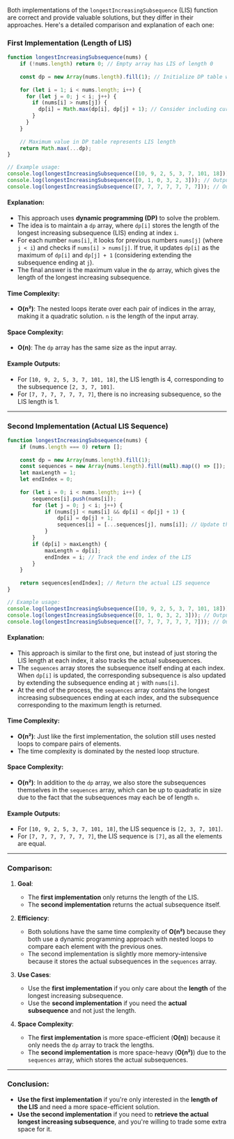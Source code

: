 Both implementations of the `longestIncreasingSubsequence` (LIS) function are correct and provide valuable solutions, but they differ in their approaches. Here's a detailed comparison and explanation of each one:

### **First Implementation (Length of LIS)**

```javascript
function longestIncreasingSubsequence(nums) {
    if (!nums.length) return 0; // Empty array has LIS of length 0
  
    const dp = new Array(nums.length).fill(1); // Initialize DP table with 1s (LIS ending at each index)
  
    for (let i = 1; i < nums.length; i++) {
      for (let j = 0; j < i; j++) {
        if (nums[i] > nums[j]) {
          dp[i] = Math.max(dp[i], dp[j] + 1); // Consider including current element if it's increasing
        }
      }
    }
  
    // Maximum value in DP table represents LIS length
    return Math.max(...dp);
}

// Example usage:
console.log(longestIncreasingSubsequence([10, 9, 2, 5, 3, 7, 101, 18])); // Output: 4
console.log(longestIncreasingSubsequence([0, 1, 0, 3, 2, 3])); // Output: 4
console.log(longestIncreasingSubsequence([7, 7, 7, 7, 7, 7, 7])); // Output: 1
```

#### **Explanation:**
- This approach uses **dynamic programming (DP)** to solve the problem.
- The idea is to maintain a `dp` array, where `dp[i]` stores the length of the longest increasing subsequence (LIS) ending at index `i`.
- For each number `nums[i]`, it looks for previous numbers `nums[j]` (where `j < i`) and checks if `nums[i] > nums[j]`. If true, it updates `dp[i]` as the maximum of `dp[i]` and `dp[j] + 1` (considering extending the subsequence ending at `j`).
- The final answer is the maximum value in the `dp` array, which gives the length of the longest increasing subsequence.

#### **Time Complexity:**
- **O(n²)**: The nested loops iterate over each pair of indices in the array, making it a quadratic solution. `n` is the length of the input array.

#### **Space Complexity:**
- **O(n)**: The `dp` array has the same size as the input array.

#### **Example Outputs:**
- For `[10, 9, 2, 5, 3, 7, 101, 18]`, the LIS length is 4, corresponding to the subsequence `[2, 3, 7, 101]`.
- For `[7, 7, 7, 7, 7, 7, 7]`, there is no increasing subsequence, so the LIS length is 1.

---

### **Second Implementation (Actual LIS Sequence)**

```javascript
function longestIncreasingSubsequence(nums) {
    if (nums.length === 0) return [];
    
    const dp = new Array(nums.length).fill(1);
    const sequences = new Array(nums.length).fill(null).map(() => []); // Store actual subsequences
    let maxLength = 1;
    let endIndex = 0;
    
    for (let i = 0; i < nums.length; i++) {
        sequences[i].push(nums[i]);
        for (let j = 0; j < i; j++) {
            if (nums[j] < nums[i] && dp[i] < dp[j] + 1) {
                dp[i] = dp[j] + 1;
                sequences[i] = [...sequences[j], nums[i]]; // Update the subsequence
            }
        }
        if (dp[i] > maxLength) {
            maxLength = dp[i];
            endIndex = i; // Track the end index of the LIS
        }
    }
    
    return sequences[endIndex]; // Return the actual LIS sequence
}

// Example usage:
console.log(longestIncreasingSubsequence([10, 9, 2, 5, 3, 7, 101, 18])); // Output: [2, 3, 7, 101]
console.log(longestIncreasingSubsequence([0, 1, 0, 3, 2, 3])); // Output: [0, 1, 2, 3]
console.log(longestIncreasingSubsequence([7, 7, 7, 7, 7, 7, 7])); // Output: [7]
```

#### **Explanation:**
- This approach is similar to the first one, but instead of just storing the LIS length at each index, it also tracks the actual subsequences.
- The `sequences` array stores the subsequence itself ending at each index. When `dp[i]` is updated, the corresponding subsequence is also updated by extending the subsequence ending at `j` with `nums[i]`.
- At the end of the process, the `sequences` array contains the longest increasing subsequences ending at each index, and the subsequence corresponding to the maximum length is returned.

#### **Time Complexity:**
- **O(n²)**: Just like the first implementation, the solution still uses nested loops to compare pairs of elements.
- The time complexity is dominated by the nested loop structure.

#### **Space Complexity:**
- **O(n²)**: In addition to the `dp` array, we also store the subsequences themselves in the `sequences` array, which can be up to quadratic in size due to the fact that the subsequences may each be of length `n`.

#### **Example Outputs:**
- For `[10, 9, 2, 5, 3, 7, 101, 18]`, the LIS sequence is `[2, 3, 7, 101]`.
- For `[7, 7, 7, 7, 7, 7, 7]`, the LIS sequence is `[7]`, as all the elements are equal.

---

### **Comparison:**

1. **Goal**:
   - The **first implementation** only returns the length of the LIS.
   - The **second implementation** returns the actual subsequence itself.

2. **Efficiency**:
   - Both solutions have the same time complexity of **O(n²)** because they both use a dynamic programming approach with nested loops to compare each element with the previous ones.
   - The second implementation is slightly more memory-intensive because it stores the actual subsequences in the `sequences` array.

3. **Use Cases**:
   - Use the **first implementation** if you only care about the **length** of the longest increasing subsequence.
   - Use the **second implementation** if you need the **actual subsequence** and not just the length.

4. **Space Complexity**:
   - The **first implementation** is more space-efficient (**O(n)**) because it only needs the `dp` array to track the lengths.
   - The **second implementation** is more space-heavy (**O(n²)**) due to the `sequences` array, which stores the actual subsequences.

---

### **Conclusion**:

- **Use the first implementation** if you're only interested in the **length of the LIS** and need a more space-efficient solution.
- **Use the second implementation** if you need to **retrieve the actual longest increasing subsequence**, and you're willing to trade some extra space for it.